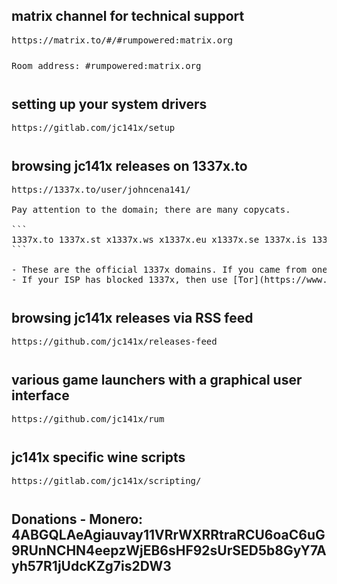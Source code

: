 ## matrix channel for technical support

<pre style="margin-bottom: 0; border-bottom:none; padding-bottom:0.8em;">https://matrix.to/#/#rumpowered:matrix.org</pre>
<pre style="margin-bottom: 0; border-bottom:none; padding-bottom:0.8em;">Room address: #rumpowered:matrix.org</pre>

## setting up your system drivers

<pre style="margin-bottom: 0; border-bottom:none; padding-bottom:0.8em;">https://gitlab.com/jc141x/setup</pre>

## browsing jc141x releases on 1337x.to

<pre style="margin-bottom: 0; border-bottom:none; padding-bottom:0.8em;">https://1337x.to/user/johncena141/

Pay attention to the domain; there are many copycats.

```
1337x.to 1337x.st x1337x.ws x1337x.eu x1337x.se 1337x.is 1337x.gd
```

- These are the official 1337x domains. If you came from one with a different domain, then it's fake, and we won't provide support for anything downloaded from there.
- If your ISP has blocked 1337x, then use [Tor](https://www.torproject.org/), a VPN, or a trusted public proxy. Read more: https://1337x-proxy.github.io/</pre>

## browsing jc141x releases via RSS feed

<pre style="margin-bottom: 0; border-bottom:none; padding-bottom:0.8em;">https://github.com/jc141x/releases-feed</pre>

## various game launchers with a graphical user interface

<pre style="margin-bottom: 0; border-bottom:none; padding-bottom:0.8em;">https://github.com/jc141x/rum</pre>

## jc141x specific wine scripts

<pre style="margin-bottom: 0; border-bottom:none; padding-bottom:0.8em;">https://gitlab.com/jc141x/scripting/</pre>

## Donations - Monero: 4ABGQLAeAgiauvay11VRrWXRRtraRCU6oaC6uG9RUnNCHN4eepzWjEB6sHF92sUrSED5b8GyY7Ayh57R1jUdcKZg7is2DW3
